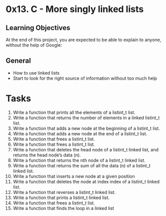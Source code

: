 # 0x13. C - More singly linked lists

## Learning Objectives
At the end of this project, you are expected to be able to explain to anyone, without the help of Google:

## General
- How to use linked lists
- Start to look for the right source of information without too much help

# Tasks
1. Write a function that prints all the elements of a listint_t list.
2. Write a function that returns the number of elements in a linked listint_t list.
3. Write a function that adds a new node at the beginning of a listint_t list.
4. Write a function that adds a new node at the end of a listint_t list.
5. Write a function that frees a listint_t list.
6. Write a function that frees a listint_t list.
7. Write a function that deletes the head node of a listint_t linked list, and returns the head node’s data (n).
8. Write a function that returns the nth node of a listint_t linked list.
9. Write a function that returns the sum of all the data (n) of a listint_t linked list.
10. Write a function that inserts a new node at a given position
11. Write a function that deletes the node at index index of a listint_t linked list.
12. Write a function that reverses a listint_t linked list.
13. Write a function that prints a listint_t linked list.
14. Write a function that frees a listint_t list.
15. Write a function that finds the loop in a linked list
